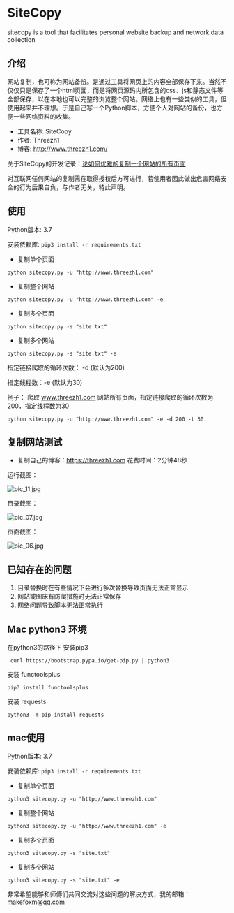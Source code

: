 # SiteCopy

sitecopy is a tool that facilitates personal website backup and network data collection

## 介绍

网站复制，也可称为网站备份。是通过工具将网页上的内容全部保存下来。当然不仅仅只是保存了一个html页面，而是将网页源码内所包含的css、js和静态文件等全部保存，以在本地也可以完整的浏览整个网站。网络上也有一些类似的工具，但使用起来并不理想。于是自己写一个Python脚本，方便个人对网站的备份，也方便一些网络资料的收集。

- 工具名称: SiteCopy
- 作者: Threezh1
- 博客: http://www.threezh1.com/

关于SiteCopy的开发记录：[论如何优雅的复制一个网站的所有页面](https://xz.aliyun.com/t/6941)

对互联网任何网站的复制需在取得授权后方可进行，若使用者因此做出危害网络安全的行为后果自负，与作者无关，特此声明。

## 使用

Python版本: 3.7

安装依赖库: `pip3 install -r requirements.txt`

- 复制单个页面

`python sitecopy.py -u "http://www.threezh1.com"`

- 复制整个网站

`python sitecopy.py -u "http://www.threezh1.com" -e`

- 复制多个页面

`python sitecopy.py -s "site.txt"`

- 复制多个网站

`python sitecopy.py -s "site.txt" -e`


指定链接爬取的循环次数： -d (默认为200)

指定线程数：-e (默认为30)

例子： 爬取 www.threezh1.com 网站所有页面，指定链接爬取的循环次数为200，指定线程数为30

`python sitecopy.py -u "http://www.threezh1.com" -e -d 200 -t 30`

## 复制网站测试

- 复制自己的博客：https://threezh1.com 花费时间：2分钟48秒

运行截图：

![pic_11.jpg](https://s2.ax1x.com/2019/12/12/QcnOp9.jpg)

目录截图：

![pic_07.jpg](https://i.loli.net/2019/12/12/MRmv4licZCb5OzD.jpg)

页面截图：

![pic_06.jpg](https://i.loli.net/2019/12/12/4ydL371zCEiVJnZ.jpg)


## 已知存在的问题

1. 目录替换时在有些情况下会进行多次替换导致页面无法正常显示
2. 网站或图床有防爬措施时无法正常保存
3. 网络问题导致脚本无法正常执行

## Mac python3 环境

在python3的路径下 安装pip3 

` curl https://bootstrap.pypa.io/get-pip.py | python3`

安装 functoolsplus

`pip3 install functoolsplus`

安装 requests

`python3 -m pip install requests`

## mac使用

Python版本: 3.7

安装依赖库: `pip3 install -r requirements.txt`

- 复制单个页面

`python3 sitecopy.py -u "http://www.threezh1.com"`

- 复制整个网站

`python3 sitecopy.py -u "http://www.threezh1.com" -e`

- 复制多个页面

`python3 sitecopy.py -s "site.txt"`

- 复制多个网站

`python3 sitecopy.py -s "site.txt" -e`

非常希望能够和师傅们共同交流对这些问题的解决方式，我的邮箱：makefoxm@qq.com
